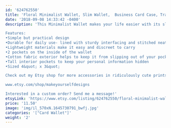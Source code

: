 ```yaml
---
id: '624762550'
title: 'Floral Minimalist Wallet, Slim Wallet,  Business Card Case, Travel Wallet, Vegan Wallet, Small Wallet, Card Wallet, Credit Card Holder'
date: '2018-09-08 14:33:42 -0400'
description: 'This Minimalist Wallet makes your life easier with its slim design, making it easy to keep a wallet in your pocket. Functioning as a regular wallet, it easily holds your frequently used cards, IDs, business cards, and some folded bills. Perfect to take on a night out or to travel with to keep your personal information safe. Practical to run errands with, as it stays on your body when you need it.

Features:
•Simple but practical design
•Durable for daily use- lined with sturdy interfacing and stitched neatly with experience
•Lightweight materials make it easy and discreet to carry
•2 pockets on the inside of the wallet
•Cotton fabric exterior helps to keep it from slipping out of your pocket
•Tall interior pockets to keep your personal information hidden
•Sized 4&quot; x 3&quot; 

Check out my Etsy shop for more accessories in ridiculously cute prints:

www.etsy.com/shop/makeyourselfdesigns

Interested in a custom order? Send me a message!'
etsyLink: 'https://www.etsy.com/listing/624762550/floral-minimalist-wallet-slim-wallet?utm_source=synctostaticsite&utm_medium=api&utm_campaign=api'
price: '11.50'
image: 'img/il_570xN.1645730791_bwfj.jpg'
categories: '["Card Wallet"]'
weight: '2'
---
```

